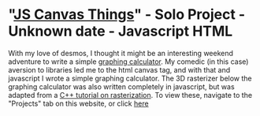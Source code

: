 # "[JS Canvas Things](https://github.com/TheUbMunster/portfolio-code-snippets/tree/main/JS%20Canvas%20Things)" - Solo Project - Unknown date - Javascript HTML
With my love of desmos, I thought it might be an interesting weekend adventure to write a simple [graphing calculator](https://tangleboom.com/projects.html). My comedic (in this case) aversion to libraries led me to the
html canvas tag, and with that and javascript I wrote a simple graphing calculator. The 3D rasterizer below the graphing calculator was also written completely in javascript, but was
adapted from a [C++ tutorial on rasterization](https://www.youtube.com/watch?v=ih20l3pJoeU). To view these, navigate to the "Projects" tab on this website, or click [here](projects.html)